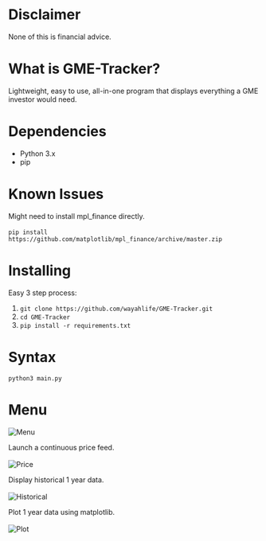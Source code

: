 # Disclaimer 
None of this is financial advice. <br>

# What is GME-Tracker?
Lightweight, easy to use, all-in-one program that displays everything a GME investor would need. <br>

# Dependencies 
* Python 3.x <br>
* pip

# Known Issues
Might need to install mpl_finance directly. <br> \
```pip install https://github.com/matplotlib/mpl_finance/archive/master.zip```

# Installing
Easy 3 step process: <br>
1. ```git clone https://github.com/wayahlife/GME-Tracker.git```
2. ```cd GME-Tracker```
3. ```pip install -r requirements.txt```

# Syntax
```python3 main.py```

# Menu
![Menu](https://user-images.githubusercontent.com/101604552/206324403-30c315d3-cb4e-4593-8e7e-605dff7a1b4e.png) <br>

Launch a continuous price feed. <br> \
![Price](https://user-images.githubusercontent.com/101604552/206303716-359411e4-3b01-4165-a7a3-b1ff8995c699.png) <br>

Display historical 1 year data. <br> \
![Historical](https://user-images.githubusercontent.com/101604552/206324444-f18b88dc-445e-46a0-af3e-d0df86b7218e.png) <br>

Plot 1 year data using matplotlib. <br> \
![Plot](https://user-images.githubusercontent.com/101604552/206303597-f1e95ab5-f542-4282-9e17-722715f97f07.png) <br>
